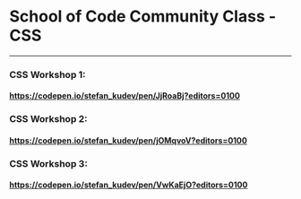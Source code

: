 # School of Code Community Class - CSS

---

### CSS Workshop 1:
#### https://codepen.io/stefan_kudev/pen/JjRoaBj?editors=0100

### CSS Workshop 2:
#### https://codepen.io/stefan_kudev/pen/jOMqvoV?editors=0100

### CSS Workshop 3:
#### https://codepen.io/stefan_kudev/pen/VwKaEjO?editors=0100
